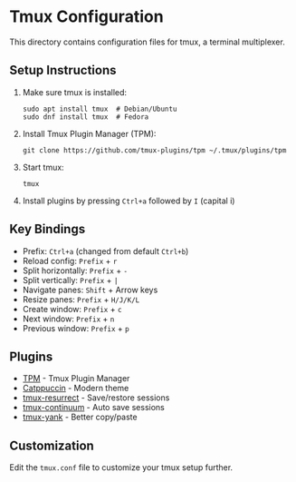 # Tmux Configuration

This directory contains configuration files for tmux, a terminal multiplexer.

## Setup Instructions

1. Make sure tmux is installed:
   ```
   sudo apt install tmux  # Debian/Ubuntu
   sudo dnf install tmux  # Fedora
   ```

2. Install Tmux Plugin Manager (TPM):
   ```
   git clone https://github.com/tmux-plugins/tpm ~/.tmux/plugins/tpm
   ```

3. Start tmux:
   ```
   tmux
   ```

4. Install plugins by pressing `Ctrl+a` followed by `I` (capital i)

## Key Bindings

- Prefix: `Ctrl+a` (changed from default `Ctrl+b`)
- Reload config: `Prefix` + `r`
- Split horizontally: `Prefix` + `-`
- Split vertically: `Prefix` + `|`
- Navigate panes: `Shift` + Arrow keys
- Resize panes: `Prefix` + `H/J/K/L`
- Create window: `Prefix` + `c`
- Next window: `Prefix` + `n`
- Previous window: `Prefix` + `p`

## Plugins

- [TPM](https://github.com/tmux-plugins/tpm) - Tmux Plugin Manager
- [Catppuccin](https://github.com/catppuccin/tmux) - Modern theme
- [tmux-resurrect](https://github.com/tmux-plugins/tmux-resurrect) - Save/restore sessions
- [tmux-continuum](https://github.com/tmux-plugins/tmux-continuum) - Auto save sessions
- [tmux-yank](https://github.com/tmux-plugins/tmux-yank) - Better copy/paste

## Customization

Edit the `tmux.conf` file to customize your tmux setup further.
